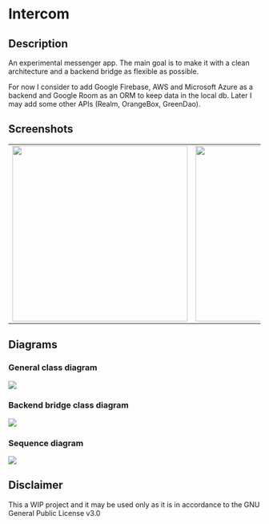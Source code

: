 # Intercom

## Description
An experimental messenger app. 
The main goal is to make it with a clean architecture and a backend bridge as flexible as possible.

For now I consider to add Google Firebase, AWS and Microsoft Azure as a backend and Google Room as an ORM to keep data in the local db. Later I may add some other APIs (Realm, OrangeBox, GreenDao).

## Screenshots
<table>
  <tr>
    <td>
      <img src="https://user-images.githubusercontent.com/19228006/61354925-e2bd2080-a87b-11e9-8a25-af3bdc9e5b3e.png" height="350" />
    </td>
    <td>
      <img src="https://user-images.githubusercontent.com/19228006/61354930-e6e93e00-a87b-11e9-97d6-7f0e9f6f4a0e.png" height="350" />
     </td>
     <td>
      <img src="https://user-images.githubusercontent.com/19228006/61354932-e94b9800-a87b-11e9-8e33-a175a61d249b.png" height="350" />
    </td>
     <td>
      <img src="https://user-images.githubusercontent.com/19228006/61354936-eb155b80-a87b-11e9-8cb6-0b3e701e747b.png" height="350" />
    </td>
  </tr>
</table>

## Diagrams

### General class diagram
<img src="https://user-images.githubusercontent.com/19228006/61355465-23696980-a87d-11e9-96ae-e86108ec9afe.png" />

### Backend bridge class diagram
<img src="https://user-images.githubusercontent.com/19228006/61355469-26645a00-a87d-11e9-8e2e-b52c7aa6febe.png" />

### Sequence diagram
<img src="https://user-images.githubusercontent.com/19228006/61355471-282e1d80-a87d-11e9-9fd0-5960ad981e63.png" />

## Disclaimer
This a WIP project and it may be used only as it is in accordance to the GNU General Public License v3.0
